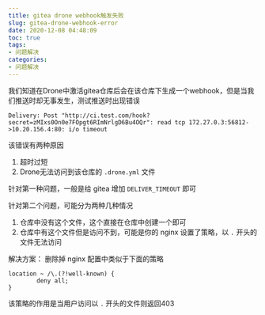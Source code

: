 ```yaml
---
title: gitea drone webhook触发失败
slug: gitea-drone-webhook-error
date: 2020-12-08 04:48:09
toc: true
tags:
- 问题解决
categories:
- 问题解决
---
```




我们知道在Drone中激活gitea仓库后会在该仓库下生成一个webhook，但是当我们推送时却无事发生，测试推送时出现错误

```
Delivery: Post "http://ci.test.com/hook?secret=zMIxs0On0e7FOpgt6RImNrlgD6Bu4OQr": read tcp 172.27.0.3:56812->10.20.156.4:80: i/o timeout
```

<!--more-->

该错误有两种原因

1. 超时过短
2. Drone无法访问到该仓库的 `.drone.yml` 文件

针对第一种问题，一般是给 gitea 增加 `DELIVER_TIMEOUT` 即可

针对第二个问题，可能分为两种几种情况

1. 仓库中没有这个文件，这个直接在仓库中创建一个即可
2. 仓库中有这个文件但是访问不到，可能是你的 nginx 设置了策略，以 `.` 开头的文件无法访问

解决方案：
删除掉 nginx 配置中类似于下面的策略

```
location ~ /\.(?!well-known) {
        deny all;
}
```

该策略的作用是当用户访问以 `.` 开头的文件则返回403